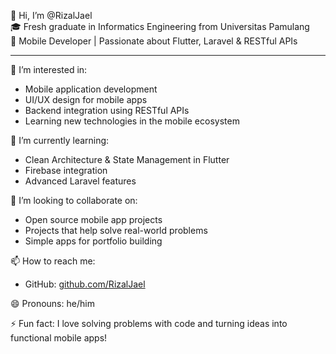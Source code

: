 👋 Hi, I’m @RizalJael  
🎓 Fresh graduate in Informatics Engineering from Universitas Pamulang  
📱 Mobile Developer | Passionate about Flutter, Laravel & RESTful APIs  

---

👀 I’m interested in:
- Mobile application development
- UI/UX design for mobile apps
- Backend integration using RESTful APIs
- Learning new technologies in the mobile ecosystem

🌱 I’m currently learning:
- Clean Architecture & State Management in Flutter
- Firebase integration
- Advanced Laravel features

💼 I’m looking to collaborate on:
- Open source mobile app projects
- Projects that help solve real-world problems
- Simple apps for portfolio building

📫 How to reach me:
- GitHub: [github.com/RizalJael](https://github.com/RizalJael)

😄 Pronouns: he/him

⚡ Fun fact:
I love solving problems with code and turning ideas into functional mobile apps!

<!---
RizalJael/RizalJael is a ✨ special ✨ repository because its `README.md` (this file) appears on your GitHub profile.
You can click the Preview link to take a look at your changes.
--->
